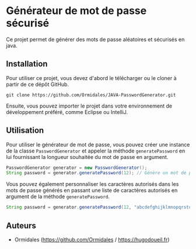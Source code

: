 # Générateur de mot de passe sécurisé

Ce projet permet de générer des mots de passe aléatoires et sécurisés en java.

## Installation

Pour utiliser ce projet, vous devez d'abord le télécharger ou le cloner à partir de ce dépôt GitHub.

```git
git clone https://github.com/Ormidales/JAVA-PasswordGenerator.git
```

Ensuite, vous pouvez importer le projet dans votre environnement de développement préféré, comme Eclipse ou IntelliJ.

## Utilisation

Pour utiliser le générateur de mot de passe, vous pouvez créer une instance de la classe `PasswordGenerator` et appeler la méthode `generatePassword` en lui fournissant la longueur souhaitée du mot de passe en argument.

```java
PasswordGenerator generator = new PasswordGenerator();
String password = generator.generatePassword(12); // Génère un mot de passe de 12 caractères
```

Vous pouvez également personnaliser les caractères autorisés dans les mots de passe générés en passant une liste de caractères autorisés en argument de la méthode `generatePassword`.

```java
String password = generator.generatePassword(12, "abcdefghijklmnopqrstuvwxyz"); // Génère un mot de passe de 12 caractères avec seulement des minuscules
```

## Auteurs

- Ormidales (https://github.com/Ormidales / https://hugodoueil.fr)
